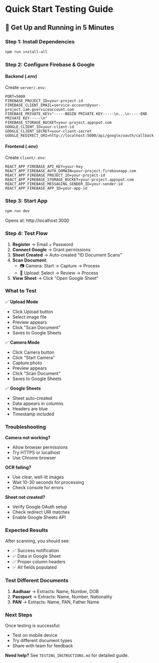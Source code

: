 # Quick Start Testing Guide

## 🚀 Get Up and Running in 5 Minutes

### Step 1: Install Dependencies
```bash
npm run install-all
```

### Step 2: Configure Firebase & Google

#### Backend (.env)
Create `server/.env`:
```env
PORT=5000
FIREBASE_PROJECT_ID=your-project-id
FIREBASE_CLIENT_EMAIL=service-account@your-project.iam.gserviceaccount.com
FIREBASE_PRIVATE_KEY="-----BEGIN PRIVATE KEY-----\n...\n-----END PRIVATE KEY-----\n"
FIREBASE_STORAGE_BUCKET=your-project.appspot.com
GOOGLE_CLIENT_ID=your-client-id
GOOGLE_CLIENT_SECRET=your-client-secret
GOOGLE_REDIRECT_URI=http://localhost:5000/api/google/oauth/callback
```

#### Frontend (.env)
Create `client/.env`:
```env
REACT_APP_FIREBASE_API_KEY=your-key
REACT_APP_FIREBASE_AUTH_DOMAIN=your-project.firebaseapp.com
REACT_APP_FIREBASE_PROJECT_ID=your-project-id
REACT_APP_FIREBASE_STORAGE_BUCKET=your-project.appspot.com
REACT_APP_FIREBASE_MESSAGING_SENDER_ID=your-sender-id
REACT_APP_FIREBASE_APP_ID=your-app-id
```

### Step 3: Start App
```bash
npm run dev
```

Opens at: http://localhost:3000

### Step 4: Test Flow

1. **Register** → Email + Password
2. **Connect Google** → Grant permissions
3. **Sheet Created** → Auto-created "ID Document Scans"
4. **Scan Document**:
   - 📷 Camera: Start → Capture → Process
   - 📁 Upload: Select → Review → Process
5. **View Sheet** → Click "Open Google Sheet"

### What to Test

✅ **Upload Mode**
- Click Upload button
- Select image file
- Preview appears
- Click "Scan Document"
- Saves to Google Sheets

✅ **Camera Mode**
- Click Camera button
- Click "Start Camera"
- Capture photo
- Preview appears
- Click "Scan Document"
- Saves to Google Sheets

✅ **Google Sheets**
- Sheet auto-created
- Data appears in columns
- Headers are blue
- Timestamp included

### Troubleshooting

**Camera not working?**
- Allow browser permissions
- Try HTTPS or localhost
- Use Chrome browser

**OCR failing?**
- Use clear, well-lit images
- Wait 10-30 seconds for processing
- Check console for errors

**Sheet not created?**
- Verify Google OAuth setup
- Check redirect URI matches
- Enable Google Sheets API

### Expected Results

After scanning, you should see:
- ✅ Success notification
- ✅ Data in Google Sheet
- ✅ Proper column headers
- ✅ All fields populated

### Test Different Documents

1. **Aadhaar** → Extracts: Name, Number, DOB
2. **Passport** → Extracts: Name, Number, Nationality
3. **PAN** → Extracts: Name, PAN, Father Name

### Next Steps

Once testing is successful:
- Test on mobile device
- Try different document types
- Share with team for feedback

**Need help?** See `TESTING_INSTRUCTIONS.md` for detailed guide.
